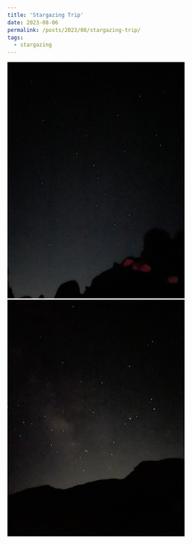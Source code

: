 ```yaml
---
title: 'Stargazing Trip'
date: 2023-08-06
permalink: /posts/2023/08/stargazing-trip/
tags:
  - stargazing
---
```



<img src="../images/IMG_5224.jpg" alt="picture_of_star_1" width="400"/>
<img src="../images/IMG_5230.jpg" alt="picture_of_star_2" width="400"/>
